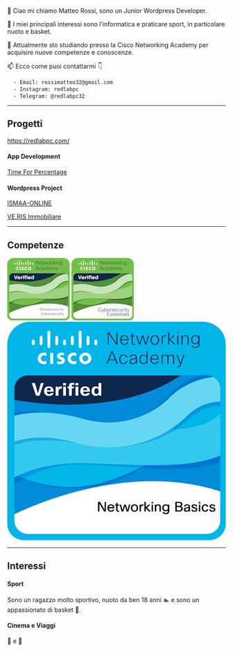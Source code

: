 👋 Ciao mi chiamo Matteo Rossi, sono un Junior Wordpress Developer.

👀 I miei principali interessi sono l'informatica e praticare sport, in particolare nuoto e basket.

🌱 Attualmente sto studiando presso la Cisco Networking Academy per acquisire nuove competenze e conoscenze.

📫 Ecco come puoi contattarmi 👇
      
      - Email: rossimatteo32@gmail.com
      - Instagram: redlabpc
      - Telegram: @redlabpc32

---

## Progetti
https://redlabpc.com/

#### App Development
[Time For Percentage](https://play.google.com/store/apps/details?id=com.redlabpc.timeforpercentage)

#### Wordpress Project
[ISMAA-ONLINE](https://ismaa-online.org/)

[VE.RIS Immobiliare](https://verisimmobiliare.com/)

---

## Competenze
![Badge](introduction-to-cybersecurity.png)      ![Badge](cybersecurity-essentials.png)         ![Badge](networking-basics.png)

---

## Interessi

#### Sport
Sono un ragazzo molto sportivo, nuoto da ben 18 anni 🏊 e sono un appassionato di basket 🏀.

#### Cinema e Viaggi
🎥 e 🛫
<!---
Bla bla bla
--->
